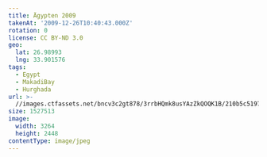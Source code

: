 ```yaml
---
title: Ägypten 2009
takenAt: '2009-12-26T10:40:43.000Z'
rotation: 0
license: CC BY-ND 3.0
geo:
  lat: 26.98993
  lng: 33.901576
tags:
  - Egypt
  - MakadiBay
  - Hurghada
url: >-
  //images.ctfassets.net/bncv3c2gt878/3rrbHQmk8usYAzZkQOQK1B/210b5c5197dcded388b4dc9b1ad50b16/gypten-2009_4346651674_o
size: 1527513
image:
  width: 3264
  height: 2448
contentType: image/jpeg
---
```


